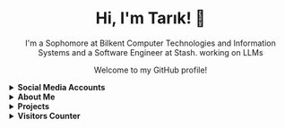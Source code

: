 <!-- Introduction -->
<h1 align="center">Hi, I'm Tarık! 👋</h1>
<p align="center">I'm a Sophomore at Bilkent Computer Technologies and Information Systems and a Software Engineer at Stash. working on LLMs</p>
<p align="center">Welcome to my GitHub profile!</p>

<details>
<summary>
  <strong>Social Media Accounts</strong>
</summary>

<p>Feel free to connect with me on LinkedIn or check out my other profiles below.</p>

<!-- Badges -->
<p>
  <a href="https://www.linkedin.com/in/tarik-anafarta/" target="_blank"><img src="https://img.shields.io/badge/LinkedIn-Connect-blue?logo=linkedin"></a>
  <a href="mailto:tarikanafarta@hotmail.com"><img src="https://img.shields.io/badge/Email-Send%20a%20Message-red"></a>
</p>
</details>

<details>
<summary>
  <strong>About Me</strong>
</summary>

<p>
  <strong>Software Engineer</strong><br>
  - Currently working at Stash.<br>
</p>
</details>

<details>
<summary>
  <strong>Projects</strong>
</summary>

<ul>
  <li><a href="https://github.com/TarikAnafarta/Java-Project" target="_blank">Java Project</a> - a Java-based library management system.</li>
</ul>
</details>

<details>
<summary>
  <strong>Visitors Counter</strong>
</summary>

<p>
  <img src="https://visitor-badge.laobi.icu/badge?page_id=TarikAnafarta" alt="Visitor Count">
</p>
</details>
